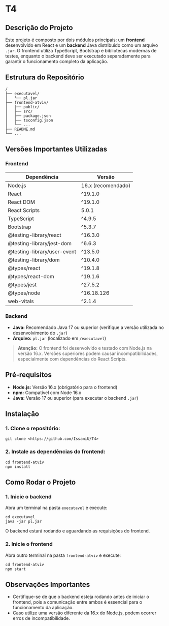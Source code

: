 # T4

## Descrição do Projeto

Este projeto é composto por dois módulos principais: um **frontend** desenvolvido em React e um **backend** Java distribuído como um arquivo `.jar`. O frontend utiliza TypeScript, Bootstrap e bibliotecas modernas de testes, enquanto o backend deve ser executado separadamente para garantir o funcionamento completo da aplicação.

## Estrutura do Repositório
```
/
├── executavel/
│   └── pl.jar
├── frontend-atviv/
│   ├── public/
│   ├── src/
│   ├── package.json
│   ├── tsconfig.json
│   └── ...
├── README.md
└── ...
```

## Versões Importantes Utilizadas

### Frontend

| Dependência                    | Versão             |
|--------------------------------|--------------------|
| Node.js                        | 16.x (recomendado) |
| React                          | ^19.1.0            |
| React DOM                      | ^19.1.0            |
| React Scripts                  | 5.0.1              |
| TypeScript                     | ^4.9.5             |
| Bootstrap                      | ^5.3.7             |
| @testing-library/react         | ^16.3.0            |
| @testing-library/jest-dom      | ^6.6.3             |
| @testing-library/user-event    | ^13.5.0            |
| @testing-library/dom           | ^10.4.0            |
| @types/react                   | ^19.1.8            |
| @types/react-dom               | ^19.1.6            |
| @types/jest                    | ^27.5.2            |
| @types/node                    | ^16.18.126         |
| web-vitals                     | ^2.1.4             |

### Backend

- **Java:** Recomendado Java 17 ou superior (verifique a versão utilizada no desenvolvimento do `.jar`)
- **Arquivo:** `pl.jar` (localizado em `/executavel`)

> **Atenção:** O frontend foi desenvolvido e testado com Node.js na versão 16.x. Versões superiores podem causar incompatibilidades, especialmente com dependências do React Scripts.

## Pré-requisitos

- **Node.js:** Versão 16.x (obrigatório para o frontend)
- **npm:** Compatível com Node 16.x
- **Java:** Versão 17 ou superior (para executar o backend `.jar`)

## Instalação

### 1. Clone o repositório:

```
git clone <https://github.com/IssamiU/T4>
```

### 2. Instale as dependências do frontend:

```
cd frontend-atviv
npm install
```

## Como Rodar o Projeto

### 1. Inicie o backend

Abra um terminal na pasta `executavel` e execute:

```
cd executavel
java -jar pl.jar
```

O backend estará rodando e aguardando as requisições do frontend.

### 2. Inicie o frontend

Abra outro terminal na pasta `frontend-atviv` e execute:

```
cd frontend-atviv
npm start
```

## Observações Importantes

- Certifique-se de que o backend esteja rodando antes de iniciar o frontend, pois a comunicação entre ambos é essencial para o funcionamento da aplicação.
- Caso utilize uma versão diferente da 16.x do Node.js, podem ocorrer erros de incompatibilidade.








